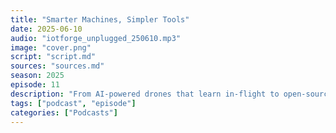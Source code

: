 ```yaml
---
title: "Smarter Machines, Simpler Tools"
date: 2025-06-10
audio: "iotforge_unplugged_250610.mp3"
image: "cover.png"
script: "script.md"
sources: "sources.md"
season: 2025
episode: 11
description: "From AI-powered drones that learn in-flight to open-source PCB designs anyone can build on — this episode explores how intelligence and accessibility are reshaping robotics and embedded development. Whether you’re designing the next manipulator or just wiring up your first board, there’s something here to spark your next idea."
tags: ["podcast", "episode"]
categories: ["Podcasts"]
---
```

